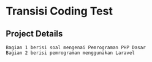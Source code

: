 # Transisi Coding Test

## Project Details
```
Bagian 1 berisi soal mengenai Pemrograman PHP Dasar
Bagian 2 berisi pemrograman menggunakan Laravel 
```

